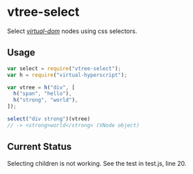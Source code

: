 # vtree-select

Select *[virtual-dom][]* nodes using css selectors.

[virtual-dom]: https://www.npmjs.org/package/virtual-dom

## Usage

```js
var select = require("vtree-select");
var h = require("virtual-hyperscript");

var vtree = h("div", [
  h("span", "hello"),
  h("strong", "world"),
]);

select("div strong")(vtree)
// -> <strong>world</strong> (VNode object)
```

## Current Status

Selecting children is not working. See the test in test.js, line 20.
